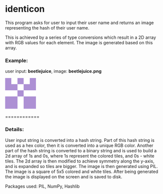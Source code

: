 # identicon


This program asks for user to input their user name
and returns an image representing the hash of their user name.

This is achieved by a series of type conversions which result in a 2D array
with RGB values for each element.
The image is generated based on this array.

### Example:
user input: **beetlejuice**, image: **beetlejuice.png**

![Example image](/beetlejuice.png)

============

### Details:
User input string is converted into a hash string.
Part of this hash string is used as a hex color, then it is converted into a unique RGB color.
Another part of the hash string is converted to a binary string and is used to 
build a 2d array of 1s and 0s, where 1s represent the colored tiles, and 0s - white tiles.
The 2d array is then modified to achieve symmetry along the y-axis, and is expanded so tiles are bigger. 
The image is then generated using PIL.
The image is a square of 5x5 colored and white tiles.
After being generated the image is displayed on the screen and is saved to disk.

Packages used: PIL, NumPy, Hashlib
